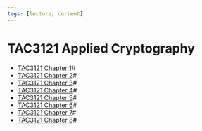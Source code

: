 ```yaml
---
tags: [lecture, current]
---
```


# TAC3121 Applied Cryptography

- [TAC3121 Chapter 1](202209281127.md)#
- [TAC3121 Chapter 2](202210082156.md)#
- [TAC3121 Chapter 3](202210292124.md)#
- [TAC3121 Chapter 4](202211072010.md)#
- [TAC3121 Chapter 5](202212111027.md)#
- [TAC3121 Chapter 6](202212291125.md)#
- [TAC3121 Chapter 7](202302051928.md)#
- [TAC3121 Chapter 8](202302061842.md)#
